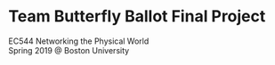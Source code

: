 # Team Butterfly Ballot Final Project
EC544 Networking the Physical World  <br/>
Spring 2019 @ Boston University


